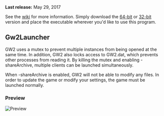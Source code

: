 **Last release:** May 29, 2017

See the [wiki](https://github.com/Healix/Gw2Launcher/wiki) for more information. Simply download the [64-bit](https://github.com/Healix/Gw2Launcher/blob/master/Gw2Launcher/bin64/Release/Gw2Launcher.exe?raw=true) or [32-bit](https://github.com/Healix/Gw2Launcher/blob/master/Gw2Launcher/bin/Release/Gw2Launcher.exe?raw=true) version and place the executable wherever you'd like to use this program.

## Gw2Launcher
GW2 uses a mutex to prevent multiple instances from being opened at the same time. In addition, GW2 also locks access to GW2.dat, which prevents other processes from reading it. By killing the mutex and enabling -shareArchive, multiple clients can be launched simultaneously.

When -shareArchive is enabled, GW2 will not be able to modify any files. In order to update the game or modify your settings, the game must be launched normally.

### Preview
![Preview](https://github.com/Healix/Gw2Launcher/wiki/images/preview.jpg)

